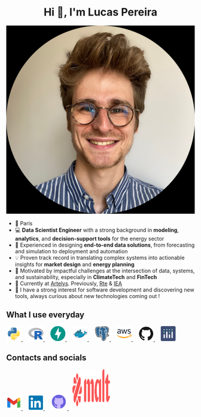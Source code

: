 <h1 align="center">Hi 👋, I'm Lucas Pereira</h1>


<img src="../images/PEREIRA_Lucas.png" alt="My Photo" class="rounded-photo" />


* 📍  Paris
* 💻  **Data Scientist Engineer** with a strong background in **modeling**, **analytics**, and **decision-support tools** for the energy sector
* 🔧  Experienced in designing **end-to-end data solutions**, from forecasting and simulation to deployment and automation
* 💡  Proven track record in translating complex systems into actionable insights for **market design** and **energy planning**
* 🌱  Motivated by impactful challenges at the intersection of data, systems, and sustainability, especially in **ClimateTech** and **FinTech**
* 👷  Currently at [Artelys](https://www.artelys.com/). Previously, [Rte](https://www.rte-france.com/) & [IEA](https://www.iea.org/)
* 🚀  I have a strong interest for software development and discovering new tools, always curious about new technologies coming out !


<h2 align="left">What I use everyday</h2>
<p align="left">
<a href="https://www.python.org" target="_blank" rel="noreferrer" style="margin-right: 15px"> <img src="https://raw.githubusercontent.com/devicons/devicon/master/icons/python/python-original.svg" alt="python" width="40" height="40"/> </a>
<a href="https://www.r-project.org/" target="_blank" rel="noreferrer" style="margin-right: 15px"> <img src="https://raw.githubusercontent.com/devicons/devicon/master/icons/r/r-original.svg" width="40" height="40" alt="r logo"> </a>
<a href="https://fastapi.tiangolo.com/" target="_blank" rel="noreferrer" style="margin-right: 15px"> <img src="https://raw.githubusercontent.com/devicons/devicon/master/icons/fastapi/fastapi-original.svg" width="40" height="40" alt="fastapi logo"> </a>
<a href="https://www.docker.com/" target="_blank" rel="noreferrer" style="margin-right: 15px"> <img src="https://raw.githubusercontent.com/devicons/devicon/master/icons/docker/docker-original.svg" width="40" height="40" alt="docker logo"> </a>
<a href="https://www.postgresql.org/" target="_blank" rel="noreferrer" style="margin-right: 15px"> <img src="https://raw.githubusercontent.com/devicons/devicon/master/icons/postgresql/postgresql-original.svg" width="40" height="40" alt="postgresql logo"> </a>
<a href="https://aws.amazon.com/" target="_blank" rel="noreferrer" style="margin-right: 15px"> <img src="https://raw.githubusercontent.com/devicons/devicon/master/icons/amazonwebservices/amazonwebservices-original-wordmark.svg" width="40" height="40" alt="aws logo"> </a>
<a href="https://github.com/features/actions" target="_blank" rel="noreferrer" style="margin-right: 15px"> <img src="https://raw.githubusercontent.com/devicons/devicon/master/icons/github/github-original.svg" width="40" height="40" alt="github actions logo"> </a>
<a href="https://plotly.com/" target="_blank" rel="noreferrer"> <img src="https://raw.githubusercontent.com/devicons/devicon/master/icons/plotly/plotly-original.svg" width="40" height="40" alt="plotly logo"> </a>
</p>
<h2 align="left">Contacts and socials</h2>
<p align="left">
    <a href="mailto:lucaspereira0497@gmail.com" target="_blank" rel="noreferrer" style="margin-right: 15px">
        <img src="/images/gmail.png" width="40" height="40" alt="email"/>
    </a>
    <a href="https://www.linkedin.com/in/lucasmagustopereira/" target="_blank" rel="noreferrer" style="margin-right: 15px">
        <img src="https://raw.githubusercontent.com/devicons/devicon/master/icons/linkedin/linkedin-original.svg" width="40" height="40" alt="linkedin"/>
    </a>
    <a href="https://github.com/lucarammel" target="_blank" rel="noreferrer" style="margin-right: 10px">
        <img src="/images/github.png" width="45" height="45" alt="github"/>
    </a>
     <a href="https://www.malt.fr/profile/lucaspereira3" target="_blank" rel="noreferrer" style="margin-right: 10px">
        <img src="/images/malt.png" width="100" height="100" alt="malt" style="margin-bottom: 10px"/>
    </a>
</p>
